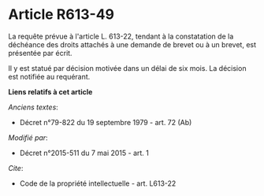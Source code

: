 # Article R613-49

La requête prévue à l'article L. 613-22, tendant à la constatation de la déchéance des droits attachés à une demande de
brevet ou à un brevet, est présentée par écrit. 

Il y est statué par décision motivée dans un délai de six mois. La décision est notifiée au requérant.

**Liens relatifs à cet article**

_Anciens textes_:

  - Décret n°79-822 du 19 septembre 1979 - art. 72 (Ab)

_Modifié par_:

  - Décret n°2015-511 du 7 mai 2015 - art. 1

_Cite_:

  - Code de la propriété intellectuelle - art. L613-22
